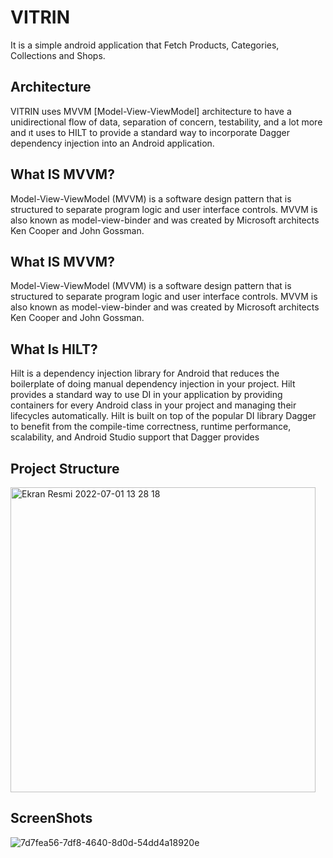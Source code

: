 
# VITRIN

It is a simple android application that Fetch Products, Categories, Collections and Shops.



## Architecture
VITRIN uses MVVM [Model-View-ViewModel] architecture to have a unidirectional flow of data, separation of concern, testability, and a lot more and ıt uses to HILT
to provide a standard way to incorporate Dagger dependency injection into an Android application.


## What IS MVVM?
Model-View-ViewModel (MVVM) is a software design pattern that is structured to separate program logic and user interface controls. MVVM is also known as model-view-binder and was created by Microsoft architects Ken Cooper and John Gossman.
## What IS MVVM?
Model-View-ViewModel (MVVM) is a software design pattern that is structured to separate program logic and user interface controls. MVVM is also known as model-view-binder and was created by Microsoft architects Ken Cooper and John Gossman.
## What Is HILT?
Hilt is a dependency injection library for Android that reduces the boilerplate of doing manual dependency injection in your project.
Hilt provides a standard way to use DI in your application by providing containers for every Android class in your project and managing their lifecycles automatically. Hilt is built on top of the popular DI library Dagger to benefit from the compile-time correctness, runtime performance, scalability, and Android Studio support that Dagger provides
## Project Structure
<img width="488" alt="Ekran Resmi 2022-07-01 13 28 18" src="https://user-images.githubusercontent.com/103635954/176878142-171d703f-83ad-4ff3-8a8e-340b0d17937d.png">


## ScreenShots

![7d7fea56-7df8-4640-8d0d-54dd4a18920e](https://user-images.githubusercontent.com/103635954/176878409-34d623b9-4136-4257-b242-fa21db8ded1f.jpg)
